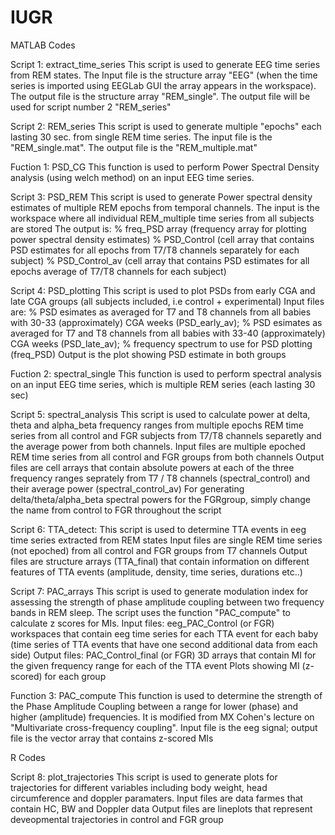 # IUGR
MATLAB Codes 

Script 1: extract_time_series
This script is used to generate EEG time series from REM states. The Input file is the structure array "EEG" (when the time series is imported using EEGLab GUI the array appears in the workspace). The output file is the structure array "REM_single".
The output file will be used for script number 2 "REM_series"

Script 2: REM_series
This script is used to generate multiple "epochs" each lasting 30 sec. from single REM time series. The input file is the "REM_single.mat". The output file is the "REM_multiple.mat"

Fuction 1: PSD_CG
This function is used to perform Power Spectral Density analysis (using welch method) on an input EEG time series.

Script 3: PSD_REM
This script is used to generate Power spectral density estimates of multiple REM epochs from temporal channels. The input is the workspace where all individual REM_multiple time series from all subjects are stored 
The output is:
           % freq_PSD array (frequency array for plotting power spectral density estimates)
           % PSD_Control (cell array that contains PSD estimates for all epochs from T7/T8 channels separately for each subject) 
           % PSD_Control_av (cell array that contains PSD estimates for all epochs average of T7/T8 channels for each subject) 

Script 4: PSD_plotting
This script is used to  plot PSDs from early CGA and late CGA groups (all subjects included, i.e control + experimental)
Input files are:
            % PSD esimates as averaged for T7 and T8 channels from all babies with 30-33 (approximately) CGA weeks (PSD_early_av); 
            % PSD esimates as averaged for T7 and T8 channels from all babies with 33-40 (approximately) CGA weeks (PSD_late_av);
            % frequency spectrum to use for PSD plotting (freq_PSD)
Output is the plot showing PSD estimate in both groups

Fuction 2: spectral_single
This function is used to perform spectral analysis on an input EEG time series, which is multiple REM series (each lasting 30 sec)

Script 5: spectral_analysis
This script is used to calculate power at delta, theta and alpha_beta frequency ranges from multiple epochs REM time series from all control and FGR subjects from T7/T8 channels separetly and the average power from both channels. 
Input files are multiple epoched REM time series from all control and  FGR groups from both channels
Output files are cell arrays that contain absolute powers at each of the three frequency ranges seprately from T7 / T8 channels (spectral_control) and their average power (spectral_control_av)
For generating delta/theta/alpha_beta spectral powers for the FGRgroup, simply change the name from control to FGR throughout the script

Script 6: TTA_detect: 
This script is used to determine TTA events in eeg time series extracted from REM states
Input files are single REM time series (not epoched) from all control and  FGR groups from T7 channels
Output files are structure arrays (TTA_final) that contain information on different features of TTA events  (amplitude, density, time series, durations etc..)

Script 7: PAC_arrays
This script is used to generate modulation index for assessing the strength of phase amplitude coupling between two frequency bands in REM sleep. 
The script uses the function "PAC_compute" to calculate z scores for MIs.
Input files: eeg_PAC_Control (or FGR) workspaces that contain eeg time series for each TTA event for each baby (time series of TTA events that have one second additional data from each side) 
Output files: 
            PAC_Control_final (or FGR) 3D arrays that contain MI for the given frequency range for each of the TTA event
            Plots showing MI (z-scored) for each group

Function 3: PAC_compute
This function is used to determine the strength of the Phase Amplitude Coupling between a range for lower (phase) and higher (amplitude) frequencies. 
It is modified from MX Cohen's lecture on "Multivariate cross-frequency coupling". 
Input file is the eeg signal; output file is the vector array that contains z-scored MIs

R Codes

Script 8: plot_trajectories
This script is used to generate plots for trajectories for different variables including body weight, head circumference and doppler paramaters. 
Input files are data farmes that contain HC, BW and Doppler data 
Output files are lineplots that represent deveopmental trajectories in control and FGR group


